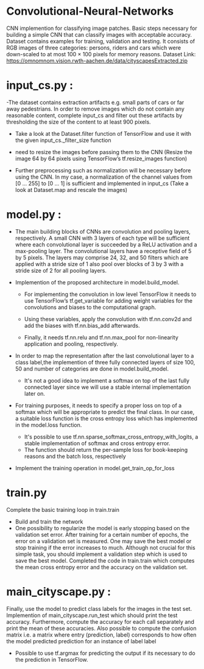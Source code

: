 # Convolutional-Neural-Networks

CNN implemention for classifying image patches. Basic steps necessary for building a simple CNN that can classify images with acceptable accuracy. Dataset contains examples for training, validation and testing. It consists of RGB images of three categories: persons, riders and cars which were down-scaled to at most 100 × 100 pixels for memory reasons.
Dataset Link: https://omnomnom.vision.rwth-aachen.de/data/cityscapesExtracted.zip


# input_cs.py :
-The dataset contains extraction artifacts e.g. small parts of cars or far away pedestrians. In order to remove images which do not contain any reasonable content, complete input_cs and filter out these artifacts by thresholding the size of the content to at least 900 pixels.
  - Take a look at the Dataset.filter function of TensorFlow and use it with the given input_cs._filter_size function
  -  need to resize the images before passing them to the CNN (Resize the image 64 by 64 pixels using TensorFlow’s tf.resize_images function)


- Further preprocessing such as normalization will be necessary before using the CNN. In my case, a normalization of the channel values from [0 ... 255] to [0 ... 1] is sufficient and implemented in input_cs (Take a look at Dataset.map and rescale the images)


# model.py :
- The main building blocks of CNNs are convolution and pooling layers, respectively. A small CNN with 3 layers of each type will be sufficient where each
convolutional layer is succeeded by a ReLU activation and a max-pooling layer. The convolutional layers have a receptive field of 5 by 5 pixels. The layers may
comprise 24, 32, and 50 filters which are applied with a stride size of 1 also pool over blocks of 3 by 3 with a stride size of 2 for all pooling layers. 

- Implemention of the proposed architecture in model.build_model.
  - For implementing the convolution in low level TensorFlow it needs to use TensorFlow’s tf.get_variable for adding weight variables for the convolutions and biases to the computational graph.

  - Using these variables, apply the convolution with tf.nn.conv2d and add the biases with tf.nn.bias_add afterwards.

  - Finally, it needs tf.nn.relu and tf.nn.max_pool for non-linearity application and pooling, respectively.

- In order to map the representation after the last convolutional layer to a class label,the implemention of three fully connected layers of size 100, 50 and number of categories are done in model.build_model.
  - It's not a good idea to implement a softmax on top of the last fully connected layer since we will use a stable internal implementation later on.

- For training purposes, it needs to specify a proper loss on top of a softmax which will be appropriate to predict the final class. In our case, a suitable loss function is the cross entropy loss which has implemented in the model.loss function.
  - It's possible to use tf.nn.sparse_softmax_cross_entropy_with_logits, a stable implementation of softmax and cross entropy error.
  - The function should return the per-sample loss for book-keeping reasons and the batch loss, respectively

- Implement the training operation in model.get_train_op_for_loss


# train.py 
Complete the basic training loop in train.train
- Build and train the network
- One possibility to regularize the model is early stopping based on the validation set error. After training for a certain number of epochs, the error on a validation set is measured. One may save the best model or stop training if the error increases to much. Although not crucial for this simple task, you should implement a validation step which is used to save the best model. Completed the code in train.train which computes the mean cross entropy error and the accuracy on the validation set.


# main_cityscape.py :
Finally, use the model to predict class labels for the images in the test set. Implemention of main_cityscape.run_test which should print the test accuracy. Furthermore, compute the accuracy for each call separately and print the mean of these accuracies. Also possible to compute the confusion matrix i.e. a matrix where entry (prediction, label) corresponds to how often the model predicted prediction for an instance of label label
  - Possible to use tf.argmax for predicting the output if its necessary to do the prediction in TensorFlow.
